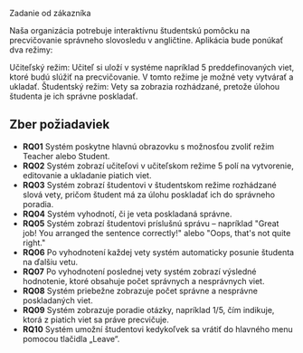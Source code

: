 Zadanie od zákazníka

Naša organizácia potrebuje interaktívnu študentskú pomôcku na precvičovanie správneho slovosledu v angličtine. Aplikácia bude ponúkať dva režimy:

Učiteľský režim: Učiteľ si uloží v systéme napríklad 5 preddefinovaných viet, ktoré budú slúžiť na precvičovanie. V tomto režime je možné vety vytvárať a ukladať.
Študentský režim: Vety sa zobrazia rozhádzané, pretože úlohou študenta je ich správne poskladať.



## Zber požiadaviek
- **RQ01** Systém poskytne hlavnú obrazovku s možnosťou zvoliť režim Teacher alebo Student.
- **RQ02** Systém zobrazí učiteľovi v učiteľskom režime 5 polí na vytvorenie, editovanie a ukladanie piatich viet.
- **RQ03** Systém zobrazí študentovi v študentskom režime rozhádzané slová vety, pričom študent má za úlohu poskladať ich do správneho poradia.
- **RQ04** Systém vyhodnotí, či je veta poskladaná správne.
- **RQ05** Systém zobrazí študentovi príslušnú správu – napríklad "Great job! You arranged the sentence correctly!" alebo "Oops, that's not quite right."
- **RQ06** Po vyhodnotení každej vety systém automaticky posunie študenta na ďalšiu vetu.
- **RQ07** Po vyhodnotení poslednej vety systém zobrazí výsledné hodnotenie, ktoré obsahuje počet správnych a nesprávnych viet.
- **RQ08** Systém priebežne zobrazuje počet správne a nesprávne poskladaných viet.
- **RQ09** Systém zobrazuje poradie otázky, napríklad 1/5, čím indikuje, ktorá z piatich viet sa práve precvičuje.
- **RQ10** Systém umožní študentovi kedykoľvek sa vrátiť do hlavného menu pomocou tlačidla „Leave“.